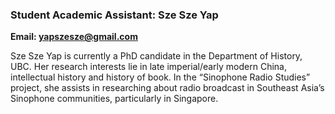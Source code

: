 ### Student Academic Assistant: Sze Sze Yap

**Email: <yapszesze@gmail.com>**

Sze Sze Yap is currently a PhD candidate in the Department of History, UBC.  Her research interests lie in late imperial/early modern China, intellectual history and history of book. In the “Sinophone Radio Studies” project, she assists in researching about radio broadcast in Southeast Asia’s Sinophone communities, particularly in Singapore.
